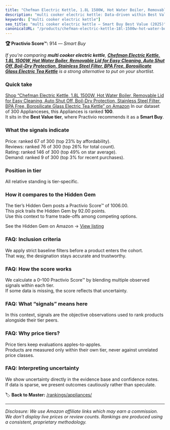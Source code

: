 ```yaml
---
title: "Chefman Electric Kettle, 1.8L 1500W, Hot Water Boiler, Removable Lid for Easy Cleaning, Auto Shut Off, Boil-Dry Protection, Stainless Steel Filter, BPA Free, Borosilicate Glass Electric Tea Kettle"
description: "multi cooker electric kettle: Data-driven within Best Value ranking using the Practivio Score™. Positioned by quality, value, demand, findability, momentum."
keywords: ["multi cooker electric kettle"]
seo_title: "multi cooker electric kettle — Smart Buy Best Value (2025)"
canonicalURL: "/products/chefman-electric-kettle-18l-1500w-hot-water-boiler-removable-lid-for-easy-cleaning-auto-shut-off-boil-dry-protection-stainless-steel-filter-bpa-free-borosilicate-glass-electric-tea-kettle-B0C5Z8VCHX/"
---
```


**🏆 Practivio Score™:** 914 — _Smart Buy_


*If you're comparing **multi cooker electric kettle**, **[Chefman Electric Kettle, 1.8L 1500W, Hot Water Boiler, Removable Lid for Easy Cleaning, Auto Shut Off, Boil-Dry Protection, Stainless Steel Filter, BPA Free, Borosilicate Glass Electric Tea Kettle](https://www.amazon.com/dp/B0C5Z8VCHX?tag=practivio-20)** is a strong alternative to put on your shortlist.*
### Quick take
[Shop “Chefman Electric Kettle, 1.8L 1500W, Hot Water Boiler, Removable Lid for Easy Cleaning, Auto Shut Off, Boil-Dry Protection, Stainless Steel Filter, BPA Free, Borosilicate Glass Electric Tea Kettle” on Amazon](https://www.amazon.com/dp/B0C5Z8VCHX?tag=practivio-20)
In our dataset of 300 Applianceses, this Appliances is ranked **100**.  
It sits in the **Best Value tier**, where Practivio recommends it as a **Smart Buy**.

### What the signals indicate
Price: ranked 67 of 300 (top 23% by affordability).  
Reviews: ranked 76 of 300 (top 26% for total count).  
Rating: ranked 146 of 300 (top 49% on star average).  
Demand: ranked 9 of 300 (top 3% for recent purchases).

### Position in tier
All relative standing is tier-specific.

### How it compares to the Hidden Gem
The tier’s Hidden Gem posts a Practivio Score™ of 1006.00.  
This pick trails the Hidden Gem by 92.00 points.  
Use this context to frame trade-offs among competing options.  

See the Hidden Gem on Amazon → [View listing](https://www.amazon.com/dp/B0764HS4SL?tag=practivio-20)

### FAQ: Inclusion criteria
We apply strict baseline filters before a product enters the cohort.  
That way, the designation stays accurate and trustworthy.

### FAQ: How the score works
We calculate a 0–100 Practivio Score™ by blending multiple observed signals within each tier.  
If some data is missing, the score reflects that uncertainty.

### FAQ: What “signals” means here
In this context, signals are the objective observations used to rank products alongside their tier peers.

### FAQ: Why price tiers?
Price tiers keep evaluations apples-to-apples.  
Products are measured only within their own tier, never against unrelated price classes.

### FAQ: Interpreting uncertainty
We show uncertainty directly in the evidence base and confidence notes.  
If data is sparse, we present outcomes cautiously rather than speculate.


🏷️ **Back to Master:** [/rankings/appliances/](/rankings/appliances/)

---
_Disclosure: We use Amazon affiliate links which may earn a commission. We don’t display live prices or review counts. Rankings are produced using a consistent, proprietary methodology._
